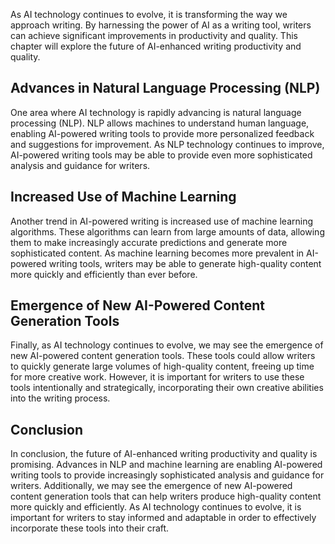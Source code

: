 
As AI technology continues to evolve, it is transforming the way we approach writing. By harnessing the power of AI as a writing tool, writers can achieve significant improvements in productivity and quality. This chapter will explore the future of AI-enhanced writing productivity and quality.

Advances in Natural Language Processing (NLP)
---------------------------------------------

One area where AI technology is rapidly advancing is natural language processing (NLP). NLP allows machines to understand human language, enabling AI-powered writing tools to provide more personalized feedback and suggestions for improvement. As NLP technology continues to improve, AI-powered writing tools may be able to provide even more sophisticated analysis and guidance for writers.

Increased Use of Machine Learning
---------------------------------

Another trend in AI-powered writing is increased use of machine learning algorithms. These algorithms can learn from large amounts of data, allowing them to make increasingly accurate predictions and generate more sophisticated content. As machine learning becomes more prevalent in AI-powered writing tools, writers may be able to generate high-quality content more quickly and efficiently than ever before.

Emergence of New AI-Powered Content Generation Tools
----------------------------------------------------

Finally, as AI technology continues to evolve, we may see the emergence of new AI-powered content generation tools. These tools could allow writers to quickly generate large volumes of high-quality content, freeing up time for more creative work. However, it is important for writers to use these tools intentionally and strategically, incorporating their own creative abilities into the writing process.

Conclusion
----------

In conclusion, the future of AI-enhanced writing productivity and quality is promising. Advances in NLP and machine learning are enabling AI-powered writing tools to provide increasingly sophisticated analysis and guidance for writers. Additionally, we may see the emergence of new AI-powered content generation tools that can help writers produce high-quality content more quickly and efficiently. As AI technology continues to evolve, it is important for writers to stay informed and adaptable in order to effectively incorporate these tools into their craft.
